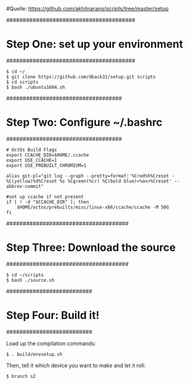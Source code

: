 #Quelle: https://github.com/akhilnarang/scripts/tree/master/setup

#######################################
#  Step One: set up your environment  #
#######################################

```
$ cd ~/
$ git clone https://github.com/dback31/setup.git scripts
$ cd scripts
$ bash ./ubuntu1604.sh
```

###################################
#  Step Two: Configure ~/.bashrc  #
###################################

```
# OctOs Build Flags
export CCACHE_DIR=$HOME/.ccache
export USE_CCACHE=1
export USE_PREBUILT_CHROMIUM=1

alias git-pl="git log --graph --pretty=format:'%Cred%h%Creset -%C(yellow)%d%Creset %s %Cgreen(%cr) %C(bold blue)<%an>%Creset' --abbrev-commit"

#set up ccache if not present
if [ ! -d "$CCACHE_DIR" ]; then
    $HOME/octos/prebuilts/misc/linux-x86/ccache/ccache -M 50G
fi
```

#####################################
#  Step Three: Download the source  #
#####################################

```
$ cd ~/scripts
$ bash ./source.sh
```

##########################
#  Step Four: Build it!  #
##########################

Load up the compilation commands:
```
$ . build/envsetup.sh
```

Then, tell it which device you want to make and let it roll:
```
$ brunch s2
```
